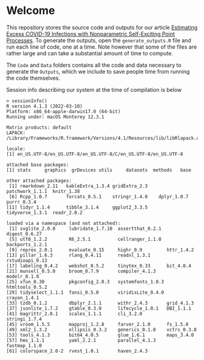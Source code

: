 # Welcome

This repository stores the source code and outputs for our article [Estimating Excess COVID-19 Infections with Nonparametric Self-Exciting Point Processes](https://arxiv.org/pdf/2204.13266.pdf). To generate the outputs, open the `generate_outputs.R` file and run each line of code, one at a time. Note however that some of the files are rather large and can take a substantial amount of time to compute. 

The `Code` and `Data` folders contains all the code and data necessary to generate the `Outputs`, which we include to save people time from running the code themselves.

Session info describing our system at the time of compilation is below

```
> sessionInfo()
R version 4.1.3 (2022-03-10)
Platform: x86_64-apple-darwin17.0 (64-bit)
Running under: macOS Monterey 12.3.1

Matrix products: default
LAPACK: /Library/Frameworks/R.framework/Versions/4.1/Resources/lib/libRlapack.dylib

locale:
[1] en_US.UTF-8/en_US.UTF-8/en_US.UTF-8/C/en_US.UTF-8/en_US.UTF-8

attached base packages:
[1] stats     graphics  grDevices utils     datasets  methods   base     

other attached packages:
 [1] rmarkdown_2.11   kableExtra_1.3.4 gridExtra_2.3    patchwork_1.1.1  knitr_1.38      
 [6] Rcpp_1.0.7       forcats_0.5.1    stringr_1.4.0    dplyr_1.0.7      purrr_0.3.4     
[11] tidyr_1.1.4      tibble_3.1.4     ggplot2_3.3.5    tidyverse_1.3.1  readr_2.0.2     

loaded via a namespace (and not attached):
 [1] svglite_2.0.0     lubridate_1.7.10  assertthat_0.2.1  digest_0.6.27    
 [5] utf8_1.2.2        R6_2.5.1          cellranger_1.1.0  backports_1.2.1  
 [9] reprex_2.0.1      evaluate_0.15     highr_0.9         httr_1.4.2       
[13] pillar_1.6.3      rlang_0.4.11      readxl_1.3.1      rstudioapi_0.13  
[17] labeling_0.4.2    webshot_0.5.2     tinytex_0.33      bit_4.0.4        
[21] munsell_0.5.0     broom_0.7.9       compiler_4.1.3    modelr_0.1.8     
[25] xfun_0.30         pkgconfig_2.0.3   systemfonts_1.0.3 htmltools_0.5.2  
[29] tidyselect_1.1.1  fansi_0.5.0       viridisLite_0.4.0 crayon_1.4.1     
[33] tzdb_0.1.2        dbplyr_2.1.1      withr_2.4.3       grid_4.1.3       
[37] jsonlite_1.7.2    gtable_0.3.0      lifecycle_1.0.1   DBI_1.1.1        
[41] magrittr_2.0.1    scales_1.1.1      cli_3.2.0         stringi_1.7.4    
[45] vroom_1.5.5       mapproj_1.2.8     farver_2.1.0      fs_1.5.0         
[49] xml2_1.3.2        ellipsis_0.3.2    generics_0.1.0    vctrs_0.3.8      
[53] tools_4.1.3       bit64_4.0.5       glue_1.6.1        maps_3.4.0       
[57] hms_1.1.1         yaml_2.2.1        parallel_4.1.3    fastmap_1.1.0    
[61] colorspace_2.0-2  rvest_1.0.1       haven_2.4.3 
```
